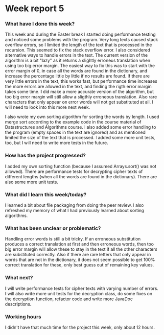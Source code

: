 # Week report 5

### What have I done this week?
This week and during the Easter break I started doing performance testing and noticed some problems with the program. Very long texts caused stack overflow errors, so I limited the length of the text that is processed in the recursion. This seemed to fix the stack overflow error. I also considered alternative ways to handle errors in the text. The current version of the algorithm is a bit "lazy" as it returns a slightly erroneus translation when using too big error margin. The easiest way to fix this was to start with the error margin of 0, in case all the words are found in the dictionary, and increase the percentage little by little if no results are found. If there are very little errors in the text, this works fast, but performance time increases the more errors are allowed in the text, and finding the rigth error margin takes some time. I did make a more accurate version of the algorithm, but too big error margin will still allow a sligthly erroneous translation. Also rare characters that only appear on error words will not get substituted at all. I will need to look into this more next week.

I also wrote my own sorting algorithm for sorting the words by length. I used merge sort according to the example code in the course material of Datastructures and Algorithms course. I also added some error handling to the program (empty spaces in the text are ignored) and as mentioned limited the size of the text that is processed. I added some more unit tests, too, but I will need to write more tests in the future.

### How has the project progressed?
I added my own sorting function (because I assumed Arrays.sort() was not allowed). There are performance tests for decrypting cipher texts of different lengths (when all the words are found in the dictionary). There are also some more unit tests.

### What did I learn this week/today?
I learned a bit about file packaging from doing the peer review. I also refreshed my memory of what I had previously learned about sorting algorithms.

### What has been unclear or problematic?
Handling error words is still a bit tricky. If an erroneous substitution produces a correct translation at first and then erroneous words, then too big error margin will allow these to stay in the text if all the other characters are substituted correctly. Also if there are rare letters that only appear in words that are not in the dictionary, it does not seem possible to get 100% correct translation for these, only best guess out of remaining key values.

### What next?
I will write performance tests for cipher texts with varying number of errors. I will also write more unit tests for the decryption class, do some fixes on the decryption function, refactor code and write more JavaDoc descriptions.

### Working hours
I didn't have that much time for the project this week, only about 12 hours.
